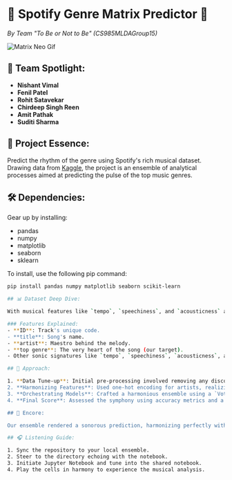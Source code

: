 # 🎵 Spotify Genre Matrix Predictor 🎵

_By Team "To Be or Not to Be" (CS985MLDAGroup15)_

![Matrix Neo Gif](https://media.tenor.com/c-I5YMwtnLoAAAAS/matrix-neo.gif)

## 🌟 Team Spotlight:

- **Nishant Vimal** 
- **Fenil Patel** 
- **Rohit Satavekar** 
- **Chirdeep Singh Reen** 
- **Amit Pathak** 
- **Suditi Sharma** 

## 🎼 Project Essence:

Predict the rhythm of the genre using Spotify's rich musical dataset. Drawing data from [Kaggle](https://www.kaggle.com/competitions/cs9856-spotify-classification-problem-2023/data), the project is an ensemble of analytical processes aimed at predicting the pulse of the top music genres.

## 🛠 Dependencies:

Gear up by installing:

- pandas
- numpy
- matplotlib
- seaborn
- sklearn

To install, use the following pip command:
```bash
pip install pandas numpy matplotlib seaborn scikit-learn

## 📊 Dataset Deep Dive:

With musical features like `tempo`, `speechiness`, and `acousticness` accentuating each track, the dataset paints a melodious picture. Every song is labelled with its respective genre, and the quest is to predict the genre.

### Features Explained:
- **ID**: Track's unique code.
- **title**: Song's name.
- **artist**: Maestro behind the melody.
- **top genre**: The very heart of the song (our target).
- Other sonic signatures like `tempo`, `speechiness`, `acousticness`, and more.

## 🚀 Approach:

1. **Data Tune-up**: Initial pre-processing involved removing any discordant missing values and visually inspecting the dataset's composition.
2. **Harmonizing Features**: Used one-hot encoding for artists, realizing that certain maestros have distinct genre imprints.
3. **Orchestrating Models**: Crafted a harmonious ensemble using a `VotingClassifier` that resonates with Logistic Regression, Random Forest, Support Vector Machines, and Extra Trees.
4. **Final Score**: Assessed the symphony using accuracy metrics and a confusion matrix.

## 🎤 Encore:

Our ensemble rendered a sonorous prediction, harmonizing perfectly with the genres. The minimal misclassifications echoed the model's finesse.

## 🎧 Listening Guide:

1. Sync the repository to your local ensemble.
2. Steer to the directory echoing with the notebook.
3. Initiate Jupyter Notebook and tune into the shared notebook.
4. Play the cells in harmony to experience the musical analysis.

